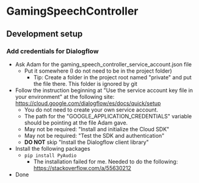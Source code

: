 # GamingSpeechController

## Development setup

### Add credentials for Dialogflow
* Ask Adam for the gaming_speech_controller_service_account.json file
  * Put it somewhere (I do not need to be in the project folder)
    * Tip: Create a folder in the project root named "private" and put the file there. This folder is ignored by git
* Follow the instruction beginning at "Use the service account key file in your environment" at the following site: https://cloud.google.com/dialogflow/es/docs/quick/setup
  * You do not need to create your own service account.
  * The path for the "GOOGLE_APPLICATION_CREDENTIALS" variable should be pointing at the file Adam gave.
  * May not be required: "Install and initialize the Cloud SDK"
  * May not be required: "Test the SDK and authentication"
  * **DO NOT** skip "Install the Dialogflow client library"
* Install the following packages
  * `pip install PyAudio`
    * The installation failed for me. Needed to do the following: https://stackoverflow.com/a/55630212
* Done

